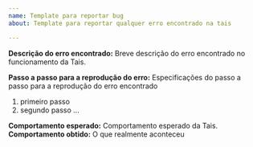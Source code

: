 ```yaml
---
name: Template para reportar bug
about: Template para reportar qualquer erro encontrado na tais

---
```


**Descrição do erro encontrado:**
Breve descrição do erro encontrado no funcionamento da Tais.

**Passo a passo para a reprodução do erro:**
Especificações do passo a passo para a reprodução do erro encontrado
1. primeiro passo
2. segundo passo
...

**Comportamento esperado:** Comportamento esperado da Tais.
**Comportamento obtido:** O que realmente aconteceu
